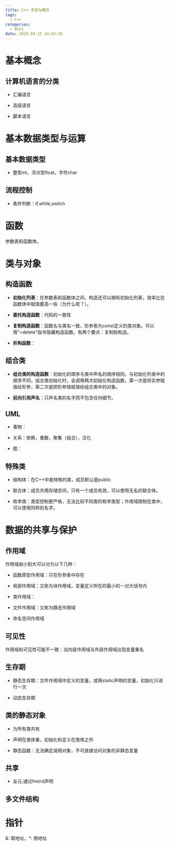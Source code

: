 ```yaml
---
title: C++ 术语与概念
tags:
  - C++
categories:
  - Wiki
date: 2018-04-15 14:43:16
---
```


# 基本概念

## 计算机语言的分类

- 汇编语言

- 高级语言

- 脚本语言

# 基本数据类型与运算

## 基本数据类型

- 整型int，浮点型float，字符char

## 流程控制

- 条件判断：if,while,switch

# 函数

参数表和函数体。

# 类与对象

## 构造函数

- **初始化列表**：在参数表和函数体之间，构造还可以拥有初始化列表，效率比在函数体中赋值要高一些（为什么呢？）。

- **委托构造函数**：代码的一致性

- **复制构造函数**：函数名与类名一致，形参表为const定义的类对象。可以用"=delete"指令隐藏构造函数。有两个要点：复制和构造。

- **析构函数**：

## 组合类

- **组合类的构造函数**：初始化的顺序与类中声名的顺序相同，与初始化列表中的顺序不同，组合类初始化时，会调用两次初始化构造函数，第一次是将实参赋值给形参，第二次是把形参值赋值给组合类中的对象。

- **前向引用声名**：只声名类的名字而不包含任何细节。

## UML

- 事物：

- 关系：依赖，重数，聚集（组合），泛化

- 图：

## 特殊类

- 结构体：在C++中是特殊的类，成员默认是public

- 联合体：成员共用存储空间，只有一个成员有效，可以使用无名的联合体。

- 枚举类：类型控制更严格，无法比较不同类的枚举类型；作用域限制在类中，可以使用同样的名字。

# 数据的共享与保护

## 作用域

作用域由小到大可以分为以下几种：

- 函数原型作用域：只在形参表中存在

- 局部作用域：又称为块作用域，变量定义所在的最小的一对大括号内

- 类作用域：

- 文件作用域：又称为静态作用域

- 命名空间作用域

## 可见性

作用域和可见性可能不一致：当内层作用域与外层作用域出现变量重名

## 生存期

- 静态生存期：文件作用域中定义的变量，或用static声明的变量，初始化只进行一次

- 动态生存期

## 类的静态对象

- 为所有类共有

- 声明在类体重，初始化和定义在类体之外

- 静态函数：无法确定调用对象，不可直接访问对象的非静态变量

## 共享

- 友元:通过freind声明

## 多文件结构

# 指针

&: 取地址，*: 用地址